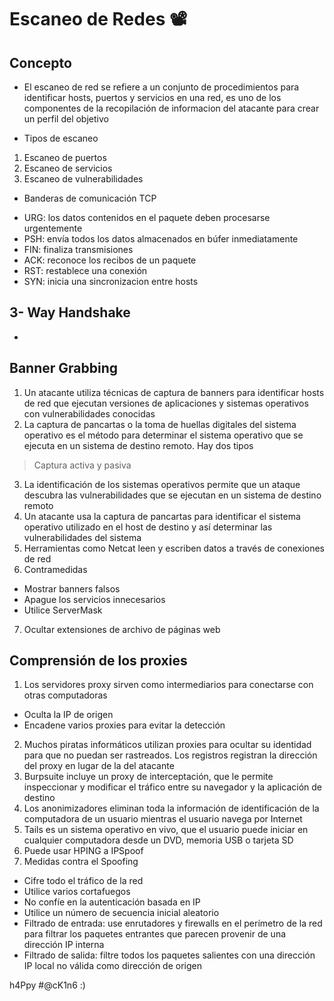 # Escaneo de Redes 📽

## Concepto

* El escaneo de red se refiere a un conjunto de procedimientos para identificar hosts, puertos y servicios en una red, es uno de los componentes de la recopilación de informacion del atacante para crear un perfil del objetivo

* Tipos de escaneo
1. Escaneo de puertos
2. Escaneo de servicios
3. Escaneo de vulnerabilidades

* Banderas de comunicación TCP
- URG: los datos contenidos en el paquete deben procesarse urgentemente
- PSH: envía todos los datos almacenados en búfer inmediatamente
- FIN: finaliza transmisiones
- ACK: reconoce los recibos de un paquete
- RST: restablece una conexión
- SYN: inicia una sincronizacion entre hosts

## 3- Way Handshake

-

    
## Banner Grabbing

1. Un atacante utiliza técnicas de captura de banners para identificar hosts de red que ejecutan versiones de aplicaciones y sistemas operativos con vulnerabilidades conocidas
2. La captura de pancartas o la toma de huellas digitales del sistema operativo es el método para determinar el sistema operativo que se ejecuta en un sistema de destino remoto. Hay dos tipos
 > Captura activa y pasiva
3. La identificación de los sistemas operativos permite que un ataque descubra las vulnerabilidades que se ejecutan en un sistema de destino remoto
4. Un atacante usa la captura de pancartas para identificar el sistema operativo utilizado en el host de destino y así determinar las vulnerabilidades del sistema
5. Herramientas como Netcat leen y escriben datos a través de conexiones de red
6. Contramedidas
- Mostrar banners falsos
- Apague los servicios innecesarios
- Utilice ServerMask
7. Ocultar extensiones de archivo de páginas web

## Comprensión de los proxies

1. Los servidores proxy sirven como intermediarios para conectarse con otras computadoras
- Oculta la IP de origen
- Encadene varios proxies para evitar la detección
2. Muchos piratas informáticos utilizan proxies para ocultar su identidad para que no puedan ser rastreados. Los registros registran la dirección del proxy en lugar de la del atacante
3. Burpsuite incluye un proxy de interceptación, que le permite inspeccionar y modificar el tráfico entre su navegador y la aplicación de destino
4. Los anonimizadores eliminan toda la información de identificación de la computadora de un usuario mientras el usuario navega por Internet
5. Tails es un sistema operativo en vivo, que el usuario puede iniciar en cualquier computadora desde un DVD, memoria USB o tarjeta SD
6. Puede usar HPING a IPSpoof
7. Medidas contra el Spoofing
- Cifre todo el tráfico de la red
- Utilice varios cortafuegos
- No confíe en la autenticación basada en IP
- Utilice un número de secuencia inicial aleatorio
- Filtrado de entrada: use enrutadores y firewalls en el perímetro de la red para filtrar los paquetes entrantes que parecen provenir de una dirección IP interna
- Filtrado de salida: filtre todos los paquetes salientes con una dirección IP local no válida como dirección de origen


h4Ppy #@cK1n6 :)
